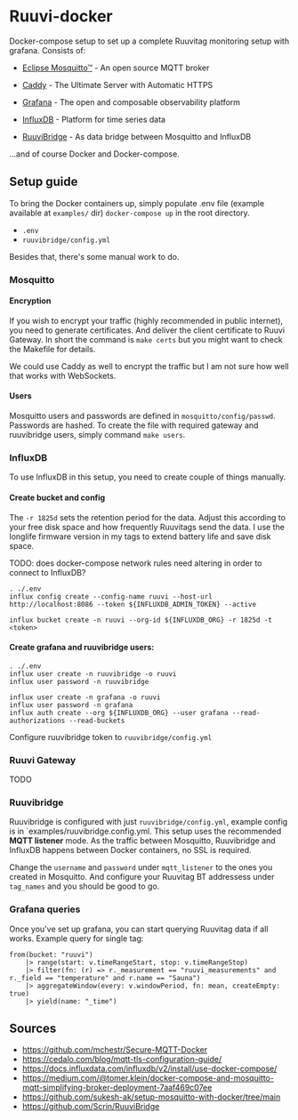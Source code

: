 # Ruuvi-docker
Docker-compose setup to set up a complete Ruuvitag monitoring setup with grafana. Consists of:

- [Eclipse Mosquitto™](https://mosquitto.org/) - An open source MQTT broker

- [Caddy](https://caddyserver.com/) - The Ultimate Server with Automatic HTTPS

- [Grafana](https://grafana.com) - The open and composable observability platform

- [InfluxDB](https://www.influxdata.com/) - Platform for time series data

- [RuuviBridge](https://github.com/Scrin/RuuviBridge) - As data bridge between Mosquitto and InfluxDB

...and of course Docker and Docker-compose.

## Setup guide

To bring the Docker containers up, simply populate .env file (example available at `examples/` dir) `docker-compose up` in the root directory.

- `.env`
- `ruuvibridge/config.yml`

Besides that, there's some manual work to do.

### Mosquitto

#### Encryption
If you wish to encrypt your traffic (highly recommended in public internet), you need to generate certificates. And deliver the client certificate to Ruuvi Gateway. In short the command is `make certs` but you might want to check the Makefile for details.

We could use Caddy as well to encrypt the traffic but I am not sure how well that works with WebSockets.

#### Users
Mosquitto users and passwords are defined in `mosquitto/config/passwd`. Passwords are hashed. To create the file with required gateway and ruuvibridge users, simply command `make users`.

### InfluxDB
To use InfluxDB in this setup, you need to create couple of things manually.

#### Create bucket and config

The `-r 1825d` sets the retention period for the data. Adjust this according to your free disk space and how frequently Ruuvitags send the data. I use the longlife firmware version in my tags to extend battery life and save disk space.

TODO: does docker-compose network rules need altering in order to connect to InfluxDB?

```
. ./.env
influx config create --config-name ruuvi --host-url http://localhost:8086 --token ${INFLUXDB_ADMIN_TOKEN} --active

influx bucket create -n ruuvi --org-id ${INFLUXDB_ORG} -r 1825d -t <token>
```


#### Create grafana and ruuvibridge users:
```
. ./.env
influx user create -n ruuvibridge -o ruuvi
influx user password -n ruuvibridge

influx user create -n grafana -o ruuvi
influx user password -n grafana
influx auth create --org ${INFLUXDB_ORG} --user grafana --read-authorizations --read-buckets
```

Configure ruuvibridge token to `ruuvibridge/config.yml`


### Ruuvi Gateway

TODO

### Ruuvibridge

Ruuvibridge is configured with just `ruuvibridge/config.yml`, example config is in `examples/ruuvibridge.config.yml. This setup uses the recommended **MQTT listener** mode. As the traffic between Mosquitto, Ruuvibridge and InfluxDB happens between Docker containers, no SSL is required.

Change the `username` and `password` under `mqtt_listener` to the ones you created in Mosquitto. And configure your Ruuvitag BT addressess under `tag_names` and you should be good to go.

### Grafana queries

Once you've set up grafana, you can start querying Ruuvitag data if all works. Example query for single tag:

```
from(bucket: "ruuvi")
    |> range(start: v.timeRangeStart, stop: v.timeRangeStop)
    |> filter(fn: (r) => r._measurement == "ruuvi_measurements" and r._field == "temperature" and r.name == "Sauna")
    |> aggregateWindow(every: v.windowPeriod, fn: mean, createEmpty: true)
    |> yield(name: "_time")
```

## Sources

- https://github.com/mchestr/Secure-MQTT-Docker
- https://cedalo.com/blog/mqtt-tls-configuration-guide/
- https://docs.influxdata.com/influxdb/v2/install/use-docker-compose/
- https://medium.com/@tomer.klein/docker-compose-and-mosquitto-mqtt-simplifying-broker-deployment-7aaf469c07ee
- https://github.com/sukesh-ak/setup-mosquitto-with-docker/tree/main
- https://github.com/Scrin/RuuviBridge
